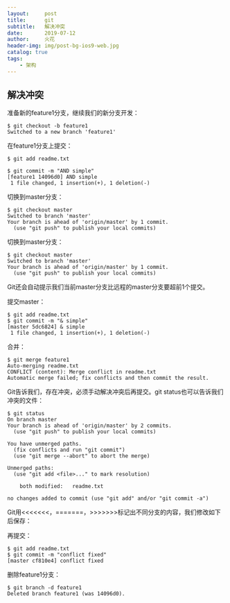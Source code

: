 ```yaml
---
layout:     post
title:      git
subtitle:   解决冲突
date:       2019-07-12
author:     火花
header-img: img/post-bg-ios9-web.jpg
catalog: true
tags:
    - 架构
---
```


## 解决冲突 ##

准备新的feature1分支，继续我们的新分支开发：

	$ git checkout -b feature1
	Switched to a new branch 'feature1'

在feature1分支上提交：

	$ git add readme.txt
	
	$ git commit -m "AND simple"
	[feature1 14096d0] AND simple
	 1 file changed, 1 insertion(+), 1 deletion(-)

切换到master分支：

	$ git checkout master
	Switched to branch 'master'
	Your branch is ahead of 'origin/master' by 1 commit.
	  (use "git push" to publish your local commits)

切换到master分支：

	$ git checkout master
	Switched to branch 'master'
	Your branch is ahead of 'origin/master' by 1 commit.
	  (use "git push" to publish your local commits)

Git还会自动提示我们当前master分支比远程的master分支要超前1个提交。

提交master：

	$ git add readme.txt 
	$ git commit -m "& simple"
	[master 5dc6824] & simple
	 1 file changed, 1 insertion(+), 1 deletion(-)

合并：

	$ git merge feature1
	Auto-merging readme.txt
	CONFLICT (content): Merge conflict in readme.txt
	Automatic merge failed; fix conflicts and then commit the result.

Git告诉我们，存在冲突，必须手动解决冲突后再提交。git status也可以告诉我们冲突的文件：

	$ git status
	On branch master
	Your branch is ahead of 'origin/master' by 2 commits.
	  (use "git push" to publish your local commits)
	
	You have unmerged paths.
	  (fix conflicts and run "git commit")
	  (use "git merge --abort" to abort the merge)
	
	Unmerged paths:
	  (use "git add <file>..." to mark resolution)
	
		both modified:   readme.txt
	
	no changes added to commit (use "git add" and/or "git commit -a")

Git用<<<<<<<，=======，>>>>>>>标记出不同分支的内容，我们修改如下后保存：

再提交：

	$ git add readme.txt 
	$ git commit -m "conflict fixed"
	[master cf810e4] conflict fixed

删除feature1分支：

	$ git branch -d feature1
	Deleted branch feature1 (was 14096d0).


